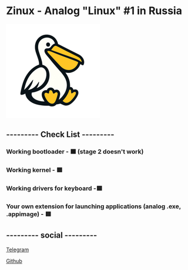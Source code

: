 # Zinux - Analog "Linux" #1 in Russia
![Logo Image](assets/logo1-256.png)
## --------- Check List ---------
### Working bootloader - 🟧 (stage 2 doesn't work)
### Working kernel - 🟥
### Working drivers for keyboard -🟥
### Your own extension for launching applications (analog .exe, .appimage) - 🟥
## --------- social ---------
[Telegram](https://t.me/Zinux_channel)

[Github](https://github.com/Norton42qq/Zinux/issues)
